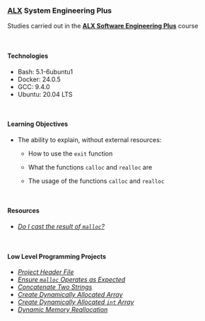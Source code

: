 ### [ALX](https://www.alxafrica.com/) System Engineering Plus

Studies carried out in the **[ALX Software Engineering Plus](https://www.alxafrica.com/software-engineering-plus/)** course

<br />

#### Technologies

* Bash:		5.1-6ubuntu1
* Docker:	24.0.5
* GCC:		9.4.0
* Ubuntu:	20.04 LTS

<br />

#### Learning Objectives

* The ability to explain, without external resources:
	* How to use the `exit` function

	* What the functions `calloc` and `realloc` are

	* The usage of the functions `calloc` and `realloc`

<br />

#### Resources

* _[Do I cast the result of `malloc`?](https://stackoverflow.com/questions/605845/should-i-cast-the-result-of-malloc)_

<br />

#### Low Level Programming Projects

* _[Project Header File](main.h)_
* _[Ensure `malloc` Operates as Expected](0-malloc_checked.c)_
* _[Concatenate Two Strings](1-string_nconcat.c)_
* _[Create Dynamically Allocated Array](2-calloc.c)_
* _[Create Dynamically Allocated `int` Array](3-array_range.c)_
* _[Dynamic Memory Reallocation](100-realloc.c)_ 

<br />
